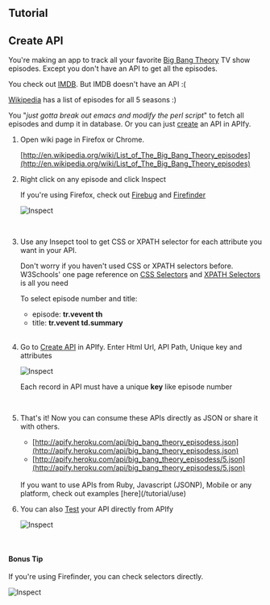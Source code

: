 <script type="text/javascript">
    mixpanel.track("CreateTutorial");
</script>
## Tutorial

## Create API

You're making an app to track all your favorite [Big Bang Theory](http://www.imdb.com/title/tt0898266/) TV show episodes. Except you don't have an API to get all the episodes.  

You check out [IMDB](http://www.imdb.com/title/tt0898266/episodes). But IMDB doesn't have an API :(

[Wikipedia](http://en.wikipedia.org/wiki/List_of_The_Big_Bang_Theory_episodes) has a list of episodes for all 5 seasons :)

You "*just gotta break out emacs and modify the perl script*" to fetch all episodes and dump it in database. Or you can just [create](/resources/new) an API in APIfy.

1. Open wiki page in Firefox or Chrome.
  
    [http://en.wikipedia.org/wiki/List_of_The_Big_Bang_Theory_episodes](http://en.wikipedia.org/wiki/List_of_The_Big_Bang_Theory_episodes)

2. Right click on any episode and click Inspect
    
    If you're using Firefox, check out [Firebug](https://addons.mozilla.org/en-US/firefox/addon/firebug/) and [Firefinder](https://addons.mozilla.org/en-US/firefox/addon/firefinder-for-firebug/)

    ![Inspect](/img/tutorial_inspect_small.png)

    <br/>

3. Use any Insepct tool to get CSS or XPATH selector for each attribute you want in your API.
    
    Don't worry if you haven't used CSS or XPATH selectors before. W3Schools' one page reference on [CSS Selectors](http://www.w3schools.com/cssref/css_selectors.asp) and [XPATH Selectors](http://www.w3schools.com/xpath/xpath_syntax.asp) is all you need

    To select episode number and title:

    - episode: **tr.vevent th**
    - title: **tr.vevent td.summary**

    <br/>

4. Go to [Create API](/resources/new) in APIfy. Enter Html Url, API Path, Unique key and attributes

    ![Inspect](/img/tutorial_create_api.png)

    Each record in API must have a unique **key** like episode number

    <br/>

5. That's it! Now you can consume these APIs directly as JSON or share it with others. 

    * [http://apify.heroku.com/api/big_bang_theory_episodess.json](http://apify.heroku.com/api/big_bang_theory_episodess.json)
    * [http://apify.heroku.com/api/big_bang_theory_episodess/5.json](http://apify.heroku.com/api/big_bang_theory_episodess/5.json)

    <br/>
    If you want to use APIs from Ruby, Javascript (JSONP), Mobile or any platform, check out examples [here](/tutorial/use)
    <br/>

6. You can also <a class='btn btn-mini btn-info edit_api_btn' href='/resources/4fc1d1d034b055e4a0000001'><i class='icon-ok'></i>Test</a> your API directly from APIfy

    ![Inspect](/img/tutorial_test.png)

    <br/>

#### Bonus Tip

If you're using Firefinder, you can check selectors directly.

![Inspect](/img/tutorial_firefinder.png)